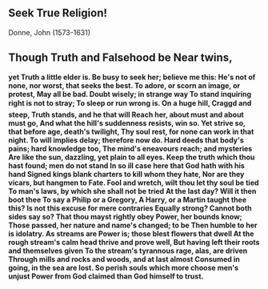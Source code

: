 ## Seek True Religion!
Donne, John (1573-1631)

## Though Truth and Falsehood be Near twins,

**yet Truth a little elder is.
Be busy to seek her; believe me this: 
He's not of none, nor worst, that seeks the best.
To adore, or scorn an image, or protest,
May all be bad. Doubt wisely; in strange way
To stand inquiring right is not to stray;
To sleep or run wrong is.  On a huge hill,
Craggd and steep, Truth stands, and he that will
Reach her, about must and about must go,
And what the hill's suddenness resists, win so.
Yet strive so, that before age, death's twilight,
Thy soul rest, for none can work in that night.
To will implies delay; therefore now do.
Hard deeds that body's pains; hard knowledge too,
The mind's eneavours reach; and mysteries
Are like the sun, dazzling, yet plain to all eyes.
Keep the truth which thou hast found; men do not stand
In so ill case here that God hath with his hand
Signed kings blank charters to kill whom they hate,
Nor are they vicars, but hangmen to Fate.
Fool and wretch, wilt thou let thy soul be tied
To man's laws, by which she shall not be tried
At the last day? Will it then boot thee
To say a Philip or a Gregory,
A Harry, or a Martin taught thee this?
Is not this excuse for mere contraries
Equally strong?  Cannot both sides say so?
That thou mayst rightly obey Power, her bounds know;
Those passed, her nature and name's changed; to be
Then humble to her is idolatry.
As streams are Power is; those blest flowers that dwell
At the rough stream's calm head thrive and prove well,
But having left their roots and themselves given
To the stream's tyrannous rage, alas, are driven
Through mills and rocks and woods, and at last almost
Consumed in going, in the sea are lost.
So perish souls which more choose men's unjust
Power from God claimed than God himself to trust.**
